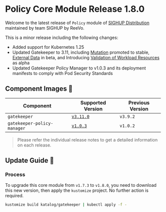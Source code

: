 # Policy Core Module Release 1.8.0

Welcome to the latest release of `Policy` module of [SIGHUP Distribution](https://github.com/sighupio/distribution) maintained by team SIGHUP by ReeVo.

This is a minor release including the following changes:

- Added support for Kubernetes 1.25
- Updated Gatekeeper to 3.11, including [Mutation](https://open-policy-agent.github.io/gatekeeper/website/docs/mutation) promoted to stable, [External Data](https://open-policy-agent.github.io/gatekeeper/website/docs/next/externaldata/) in beta, and Introducing [Validation of Workload Resources](https://open-policy-agent.github.io/gatekeeper/website/docs/workload-resources/) as alpha
- Updated Gatekeeper Policy Manager to v1.0.3 and its deployment manifests to comply with Pod Security Standards

## Component Images 🚢

| Component                   | Supported Version                                                                     | Previous Version |
| --------------------------- | ------------------------------------------------------------------------------------- | ---------------- |
| `gatekeeper`                | [`v3.11.0`](https://github.com/open-policy-agent/gatekeeper/releases/tag/v3.9.2)      | `v3.9.2`         |
| `gatekeeper-policy-manager` | [`v1.0.3`](https://github.com/sighupio/gatekeeper-policy-manager/releases/tag/v1.0.3) | `v1.0.2`         |

> Please refer the individual release notes to get a detailed information on each release.

## Update Guide 🦮

### Process

To upgrade this core module from `v1.7.3` to `v1.8.0`, you need to download this new version, then apply the `kustomize` project. No further action is required.

```bash
kustomize build katalog/gatekeeper | kubectl apply -f -
```
